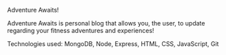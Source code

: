 Adventure Awaits!

Adventure Awaits is personal blog that allows you, the user, to update regarding your fitness adventures and experiences!

Technologies used: MongoDB, Node, Express, HTML, CSS, JavaScript, Git

